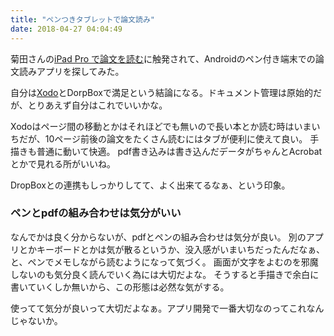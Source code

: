 ```yaml
---
title: "ペンつきタブレットで論文読み"
date: 2018-04-27 04:04:49
---
```


菊田さんの[iPad Pro で論文を読む](https://yoheikikuta.github.io/ipadpro/)に触発されて、Androidのペン付き端末での論文読みアプリを探してみた。

自分は[Xodo](https://play.google.com/store/apps/details?id=com.xodo.pdf.reader)とDorpBoxで満足という結論になる。ドキュメント管理は原始的だが、とりあえず自分はこれでいいかな。

Xodoはページ間の移動とかはそれほどでも無いので長い本とか読む時はいまいちだが、10ページ前後の論文をたくさん読むにはタブが便利に使えて良い。
手描きも普通に動いて快適。
pdf書き込みは書き込んだデータがちゃんとAcrobatとかで見れる所がいいね。

DropBoxとの連携もしっかりしてて、よく出来てるなぁ、という印象。

### ペンとpdfの組み合わせは気分がいい

なんでかは良く分からないが、pdfとペンの組み合わせは気分が良い。
別のアプリとかキーボードとかは気が散るというか、没入感がいまいちだったんだなぁ、と、ペンでメモしながら読むようになって気づく。
画面が文字をよむのを邪魔しないのも気分良く読んでいく為には大切だよな。
そうすると手描きで余白に書いていくしか無いから、この形態は必然な気がする。

使ってて気分が良いって大切だよなぁ。アプリ開発で一番大切なのってこれなんじゃないか。
